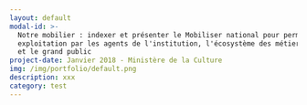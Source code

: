 ```yaml
---
layout: default
modal-id: >-
  Notre mobilier : indexer et présenter le Mobiliser national pour permettre son
  exploitation par les agents de l'institution, l'écosystème des métiers d'art
  et le grand public
project-date: Janvier 2018 - Ministère de la Culture
img: /img/portfolio/default.png
description: xxx
category: test
---
```


